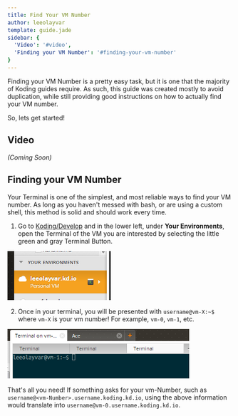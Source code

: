 ```yaml
---
title: Find Your VM Number
author: leeolayvar
template: guide.jade
sidebar: {
  'Video': '#video',
  'Finding your VM Number': '#finding-your-vm-number'
}
---
```


Finding your VM Number is a pretty easy task, but it is one that the majority
of Koding guides require. As such, this guide was created mostly to
avoid duplication, while still providing good instructions on how to actually
find your VM number.

So, lets get started!


## Video

*(Coming Soon)*



## Finding your VM Number

Your Terminal is one of the simplest, and most reliable ways to find your
VM number. As long as you haven't messed with bash, or are using a custom
shell, this method is solid and should work every time.

1. Go to [Koding/Develop][0] and in the lower left, under **Your
  Environments**, open the Terminal of the VM you are interested by selecting
  the little green and gray Terminal Button.
  
  ![Your Environments Terminal](terminalbutton.png)
  
2. Once in your terminal, you will be presented with
  `username@vm-X:~$` where `vm-X` is your vm number! For example,
  `vm-0`, `vm-1`, etc.
  
  ![Terminal](terminal.png)
  
  That's all you need! If something asks for your vm-Number, such as
  `username@<vm-Number>.username.koding.kd.io`, using the above information
  would translate into `username@vm-0.username.koding.kd.io`.



[0]: https://koding.com/Develop